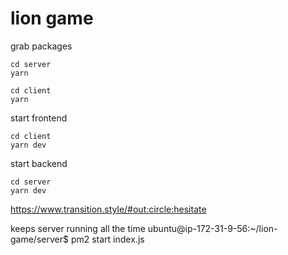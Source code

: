 # lion game

grab packages

```
cd server
yarn

cd client
yarn
```

start frontend

```
cd client
yarn dev
```

start backend

```
cd server
yarn dev
```

https://www.transition.style/#out:circle:hesitate

keeps server running all the time
ubuntu@ip-172-31-9-56:~/lion-game/server$ pm2 start index.js
